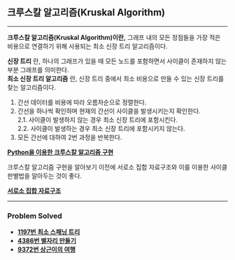 ## 크루스칼 알고리즘(Kruskal Algorithm)

---

**크루스칼 알고리즘(Kruskal Algorithm)이란,** 그래프 내의 모든 정점들을 가장 적은 비용으로 연결하기 위해 사용되는 최소 신장 트리 알고리즘이다.

**신장 트리** 란, 하나의 그래프가 있을 때 모든 노드를 포함하면서 사이클이 존재하지 않는 부분 그래프를 의미한다.  
**최소 신장 트리 알고리즘** 란, 신장 트리 중에서 최소 비용으로 만들 수 있는 신장 트리를 찾는 알고리즘이다.  

1. 간선 데이터를 비용에 따라 오름차순으로 정렬한다.
2. 간선을 하나씩 확인하며 현재의 간선이 사이클을 발생시키는지 확인한다.  
    2.1. 사이클이 발생하지 않는 경우 최소 신장 트리에 포함시킨다.  
    2.2. 사이클이 발생하는 경우 최소 신장 트리에 포함시키지 않는다.
3. 모든 간선에 대하여 2번 과정을 반복한다.

[**Python을 이용한 크루스칼 알고리즘 구현**](https://github.com/ChanghyunRyu/Python_CodingTest_note/blob/main/greedy_algorithm/kruskal_algorithm/kruskal_algorithm.py)

크루스칼 알고리즘 구현을 알아보기 이전에 서로소 집합 자료구조와 이를 이용한 사이클 판별법을 알아두는 것이 좋다.  

[**서로소 집합 자료구조**](https://github.com/ChanghyunRyu/Python_CodingTest_note/tree/main/data_structure/disjoint_set)

---

### Problem Solved

- [**1197번 최소 스패닝 트리**](https://github.com/ChanghyunRyu/Python_CodingTest_note/tree/main/greedy_algorithm/kruskal_algorithm/1197_minimum_spanning_tree)
- [**4386번 별자리 만들기**](https://github.com/ChanghyunRyu/Python_CodingTest_note/tree/main/greedy_algorithm/kruskal_algorithm/4386_create_constellation)
- [**9372번 상근이의 여행**](https://github.com/ChanghyunRyu/Python_CodingTest_note/tree/main/greedy_algorithm/kruskal_algorithm/9372_travel)
